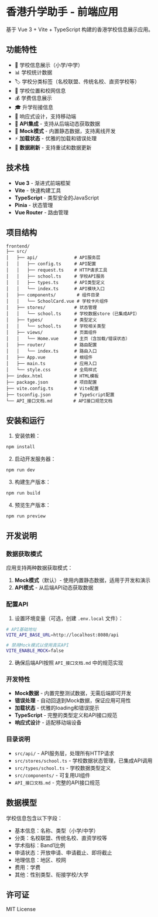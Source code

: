 # 香港升学助手 - 前端应用

基于 Vue 3 + Vite + TypeScript 构建的香港学校信息展示应用。

## 功能特性

- 🏫 学校信息展示（小学/中学）
- 📊 学校统计数据
- 🏷️ 学校分类标签（名校联盟、传统名校、直资学校等）
- 📍 学校位置和校网信息
- 💰 学费信息展示
- 🎓 升学衔接信息
- 📱 响应式设计，支持移动端
- 🔗 **API集成** - 支持从后端动态获取数据
- 📡 **Mock模式** - 内置静态数据，支持离线开发
- ⚡ **加载状态** - 优雅的加载和错误处理
- 🔄 **数据刷新** - 支持重试和数据更新

## 技术栈

- **Vue 3** - 渐进式前端框架
- **Vite** - 快速构建工具
- **TypeScript** - 类型安全的JavaScript
- **Pinia** - 状态管理
- **Vue Router** - 路由管理

## 项目结构

```
frontend/
├── src/
│   ├── api/              # API服务层
│   │   ├── config.ts     # API配置
│   │   ├── request.ts    # HTTP请求工具
│   │   ├── school.ts     # 学校API服务
│   │   ├── types.ts      # API类型定义
│   │   └── index.ts      # API模块入口
│   ├── components/        # 组件目录
│   │   └── SchoolCard.vue # 学校卡片组件
│   ├── stores/           # 状态管理
│   │   └── school.ts     # 学校数据store（已集成API）
│   ├── types/            # 类型定义
│   │   └── school.ts     # 学校相关类型
│   ├── views/            # 页面组件
│   │   └── Home.vue      # 主页（含加载/错误状态）
│   ├── router/           # 路由配置
│   │   └── index.ts      # 路由入口
│   ├── App.vue           # 根组件
│   ├── main.ts           # 应用入口
│   └── style.css         # 全局样式
├── index.html            # HTML模板
├── package.json          # 项目配置
├── vite.config.ts        # Vite配置
├── tsconfig.json         # TypeScript配置
└── API_接口文档.md        # API接口规范文档
```

## 安装和运行

1. 安装依赖：
```bash
npm install
```

2. 启动开发服务器：
```bash
npm run dev
```

3. 构建生产版本：
```bash
npm run build
```

4. 预览生产版本：
```bash
npm run preview
```

## 开发说明

### 数据获取模式

应用支持两种数据获取模式：

1. **Mock模式**（默认）- 使用内置静态数据，适用于开发和演示
2. **API模式** - 从后端API动态获取数据

### 配置API

1. 设置环境变量（可选，创建 `.env.local` 文件）：
```bash
# API基础地址
VITE_API_BASE_URL=http://localhost:8080/api

# 禁用Mock模式以使用真实API
VITE_ENABLE_MOCK=false
```

2. 确保后端API按照 `API_接口文档.md` 中的规范实现

### 开发特性

- **Mock数据** - 内置完整测试数据，无需后端即可开发
- **错误处理** - 自动回退到Mock数据，保证应用可用性
- **加载状态** - 优雅的loading和错误提示
- **TypeScript** - 完整的类型定义和API接口规范
- **响应式设计** - 适配移动端设备

### 目录说明

- `src/api/` - API服务层，处理所有HTTP请求
- `src/stores/school.ts` - 学校数据状态管理，已集成API调用
- `src/types/school.ts` - 学校数据类型定义
- `src/components/` - 可复用UI组件
- `API_接口文档.md` - 完整的API接口规范

## 数据模型

学校信息包含以下字段：
- 基本信息：名称、类型（小学/中学）
- 分类：名校联盟、传统名校、直资学校等
- 学术指标：Band1比例
- 申请状态：开放申请、申请截止、即将截止
- 地理信息：地区、校网
- 费用：学费
- 其他：性别类型、衔接学校/大学

## 许可证

MIT License 